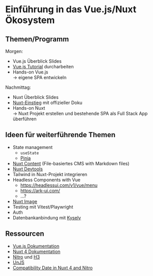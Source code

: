 # Einführung in das Vue.js/Nuxt Ökosystem

## Themen/Programm

Morgen:

- Vue.js Überblick Slides
- [Vue.js Tutorial](https://vuejs.org/tutorial/) durcharbeiten
- Hands-on Vue.js \
  → eigene SPA entwickeln

Nachmittag:

- Nuxt Überblick Slides
- [Nuxt-Einstieg](https://nuxt.com/docs/4.x/getting-started/introduction) mit offizieller Doku
- Hands-on Nuxt \
  → Nuxt Projekt erstellen und bestehende SPA als Full Stack App überführen

## Ideen für weiterführende Themen

- State management
  - `useState`
  - [Pinia](https://pinia.vuejs.org/ssr/nuxt.html)
- [Nuxt Content](https://content.nuxt.com/) (File-basiertes CMS with Markdown files)
- [Nuxt Devtools](https://devtools.nuxt.com/)
- Tailwind in Nuxt-Projekt integrieren
- Headless Components with Vue
  - https://headlessui.com/v1/vue/menu
  - https://ark-ui.com/
  - ...?
- [Nuxt Image](https://image.nuxt.com/)
- Testing mit Vitest/Playwright
- Auth
- Datenbankanbindung mit [Kysely](https://www.kysely.dev/)

## Ressourcen

- [Vue.js Dokumentation](https://vuejs.org/guide/introduction.html)
- [Nuxt 4 Dokumentation](https://nuxt.com/docs/4.x/getting-started/introduction)
- [Nitro](https://nitro.build/) und [H3](https://h3.dev/)
- [UnJS](https://unjs.io/)
- [Compatibility Date in Nuxt 4 and Nitro](https://www.youtube.com/watch?v=RqOPfhAWSl0)
